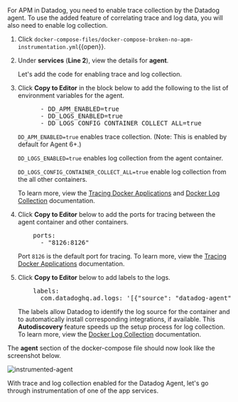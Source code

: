 For APM in Datadog, you need to enable trace collection by the Datadog agent. To use the added feature of correlating trace and log data, you will also need to enable log collection. 

1. Click `docker-compose-files/docker-compose-broken-no-apm-instrumentation.yml`{{open}}.

2. Under **services** (**Line 2**), view the details for **agent**. <p> Let's add the code for enabling trace and log collection.

3. Click **Copy to Editor** in the block below to add the following to the list of environment variables for the agent.

    <pre class="file" data-filename="docker-compose-broken-no-instrumentation.yml" data-target="insert" data-marker="# add agent env variables">
         - DD_APM_ENABLED=true
         - DD_LOGS_ENABLED=true
         - DD_LOGS_CONFIG_CONTAINER_COLLECT_ALL=true</pre> 

    `DD_APM_ENABLED=true` enables trace collection. (Note: This is enabled by default for Agent 6+.) 
    
    `DD_LOGS_ENABLED=true` enables log collection from the agent container. <p> `DD_LOGS_CONFIG_CONTAINER_COLLECT_ALL=true` enable log collection from the all other containers. 
    
    To learn more, view the <a href="https://docs.datadoghq.com/agent/docker/?tab=standard#optional-collection-agents" target="_blank">Tracing Docker Applications</a> and <a href="https://docs.datadoghq.com/agent/docker/log/?tab=dockercompose#one-step-install-to-collect-all-the-container-logs" target="_blank">Docker Log Collection</a> documentation.

4. Click **Copy to Editor** below to add the ports for tracing between the agent container and other containers. 

    <pre class="file" data-filename="docker-compose-broken-no-instrumentation.yml" data-target="insert" data-marker="# add agent trace port">
       ports:
         - "8126:8126"</pre> 
    
    Port `8126` is the default port for tracing. To learn more, view the <a href="https://docs.datadoghq.com/agent/docker/apm/?tab=java#tracing-from-the-host" target="_blank">Tracing Docker Applications</a> documentation. 

5. Click **Copy to Editor** below to add labels to the logs. 

    <pre class="file" data-filename="docker-compose-broken-no-instrumentation.yml" data-target="insert" data-marker="# add agent log labels">
       labels:
         com.datadoghq.ad.logs: '[{"source": "datadog-agent", "service": "agent"}]'</pre>
    
    The labels allow Datadog to identify the log source for the container and to automatically install corresponding integrations, if available. This **Autodiscovery** feature speeds up the setup process for log collection. To learn more, view the <a href="https://docs.datadoghq.com/agent/docker/log/?tab=dockercompose#activate-log-integrations" target="_blank">Docker Log Collection</a> documentation. 

The **agent** section of the docker-compose file should now look like the screenshot below. <p> ![instrumented-agent](collectlogsapp/assets/instrumented-agent.png)

With trace and log collection enabled for the Datadog Agent, let's go through instrumentation of one of the app services.
